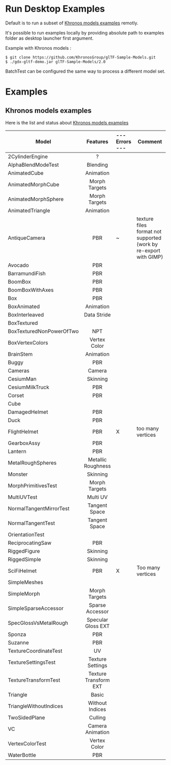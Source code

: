
# Run Desktop Examples

Default is to run a subset of [Khronos models examples](https://github.com/KhronosGroup/glTF-Sample-Models) remotly.

It's possible to run examples locally by providing absolute path to examples folder as desktop launcher first argument.

Example with Khronos models : 

	$ git clone https://github.com/KhronosGroup/glTF-Sample-Models.git
	$ ./gdx-gltf-demo.jar glTF-Sample-Models/2.0


BatchTest can be configured the same way to process a different model set.

# Examples

## Khronos models examples

Here is the list and status about [Khronos models examples](https://github.com/KhronosGroup/glTF-Sample-Models)

| **Model**                 | **Features** |--- **Errors** ---| **Comment** |
|---------------------------|:------------:|:-----------------|-------------|
| 2CylinderEngine			| ?						|  | 
| AlphaBlendModeTest		| Blending
| AnimatedCube				| Animation
| AnimatedMorphCube			| Morph Targets
| AnimatedMorphSphere		| Morph Targets
| AnimatedTriangle			| Animation
| AntiqueCamera				| PBR					| ~ | texture files format not supported (work by re-export with GIMP) |
| Avocado					| PBR
| BarramundiFish			| PBR
| BoomBox					| PBR
| BoomBoxWithAxes			| PBR
| Box						| PBR
| BoxAnimated				| Animation
| BoxInterleaved			| Data Stride
| BoxTextured				|
| BoxTexturedNonPowerOfTwo	| NPT
| BoxVertexColors			| Vertex Color
| BrainStem					| Animation
| Buggy						| PBR
| Cameras					| Camera
| CesiumMan					| Skinning
| CesiumMilkTruck			| PBR
| Corset					| PBR
| Cube						|
| DamagedHelmet				| PBR
| Duck						| PBR
| FlightHelmet				| PBR					| X | too many vertices |
| GearboxAssy				| PBR
| Lantern					| PBR
| MetalRoughSpheres			| Metallic Roughness
| Monster					| Skinning
| MorphPrimitivesTest		| Morph Targets
| MultiUVTest				| Multi UV
| NormalTangentMirrorTest	| Tangent Space
| NormalTangentTest			| Tangent Space
| OrientationTest			|
| ReciprocatingSaw			| PBR
| RiggedFigure				| Skinning
| RiggedSimple				| Skinning
| SciFiHelmet				| PBR					| X | Too many vertices |
| SimpleMeshes				|
| SimpleMorph				| Morph Targets
| SimpleSparseAccessor		| Sparse Accessor
| SpecGlossVsMetalRough		| Specular Gloss EXT
| Sponza					| PBR
| Suzanne					| PBR
| TextureCoordinateTest		| UV
| TextureSettingsTest		| Texture Settings
| TextureTransformTest		| Texture Transform EXT	|
| Triangle					| Basic
| TriangleWithoutIndices	| Without Indices
| TwoSidedPlane				| Culling
| VC						| Camera Animation
| VertexColorTest			| Vertex Color
| WaterBottle				| PBR

